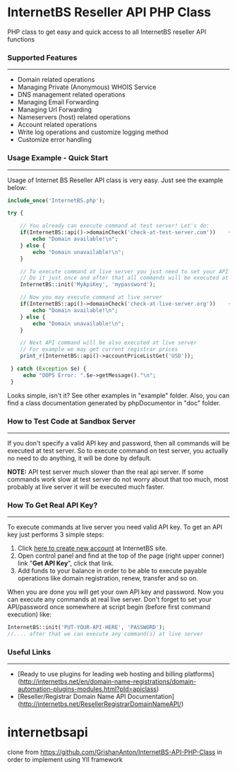 # InternetBS Reseller API PHP Class
PHP class to get easy and quick access to all InternetBS reseller API functions

### Supported Features
--------
* Domain related operations
* Managing Private (Anonymous) WHOIS Service
* DNS management related operations
* Managing Email Forwarding
* Managing Url Forwarding
* Nameservers (host) related operations
* Account related operations
* Write log operations and customize logging method
* Customize error handling


### Usage Example - Quick Start
--------
Usage of Internet BS Reseller API class is very easy. Just see the example below:
```php
include_once('InternetBS.php');

try {

    // You already can execute command at test server! Let's do:
    if(InternetBS::api()->domainCheck('check-at-test-server.com'))    {
        echo "Domain available!\n";
    } else {
        echo "Domain unavailable!\n";
    }

    // To execute command at live server you just need to set your API key and password.
    // Do it just once and after that all commands will be executed at live server.
    InternetBS::init('MyApiKey', 'mypassword');

    // Now you may execute command at live server
    if(InternetBS::api()->domainCheck('check-at-live-server.org'))    {
        echo "Domain available!\n";
    } else {
        echo "Domain unavailable!\n";
    }

    // Next API command will be also executed at live server
    // For example we may get current registrar prices
    print_r(InternetBS::api()->accountPriceListGet('USD'));

 } catch (Exception $e) {
     echo "OOPS Error: ".$e->getMessage()."\n";
 }
```

Looks simple, isn't it? See other examples in "example" folder. Also, you can find a class documentation generated by phpDocumentor in "doc" folder.


### How to Test Code at Sandbox Server
--------
If you don't specify a valid API key and password, then all commands will be executed at test server. So to execute command on test server, you actually no need to do anything, it will be done by default.

**NOTE:** API test server much slower than the real api server. If some commands work slow at test server do not worry about that too much, most probably at live server it will be executed much faster.

### How To Get Real API Key?
--------
To execute commands at live server you need valid API key. To get an API key just performs 3 simple steps:

 1. Click  [here to create new account](https://internetbs.net/newaccount.html?pId=apiclass) at InternetBS site.
 2. Open control panel and find at the top of the page (right upper conner) link "**Get API Key**", click that link.
 3. Add funds to your balance in order to be able to execute payable operations like domain registration, renew, transfer and so on.

When you are done you will get your own API key and password. Now you can execute any commands at real live server. Don't forget to set your API/password once somewhere at script begin (before first command execution) like:
```php
InternetBS::init('PUT-YOUR-API-HERE', 'PASSWORD');
//.... after that we can execute any command(s) at live server
```

### Useful Links
--------
* [Ready to use plugins for leading web hosting and billing platforms] (http://internetbs.net/en/domain-name-registrations/domain-automation-plugins-modules.html?pId=apiclass)
* [Reseller/Registrar Domain Name API Documentation] (http://internetbs.net/ResellerRegistrarDomainNameAPI/)

# internetbsapi
clone from https://github.com/GrishanAnton/InternetBS-API-PHP-Class in order to implement using YII framework
